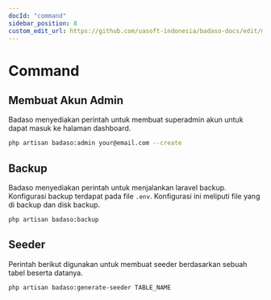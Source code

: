 ```yaml
---
docId: "command"
sidebar_position: 8
custom_edit_url: https://github.com/uasoft-indonesia/badaso-docs/edit/main/i18n/id/docusaurus-plugin-content-docs/current/core-concept/command.md
---
```


# Command

## Membuat Akun Admin

Badaso menyediakan perintah untuk membuat superadmin akun untuk dapat masuk ke halaman dashboard.

```bash
php artisan badaso:admin your@email.com --create
```

## Backup

Badaso menyediakan perintah untuk menjalankan laravel backup. Konfigurasi backup terdapat pada file `.env`. Konfigurasi ini meliputi file yang di backup dan disk backup.

```bash
php artisan badaso:backup
```

## Seeder

Perintah berikut digunakan untuk membuat seeder berdasarkan sebuah tabel beserta datanya.

```bash
php artisan badaso:generate-seeder TABLE_NAME
```
